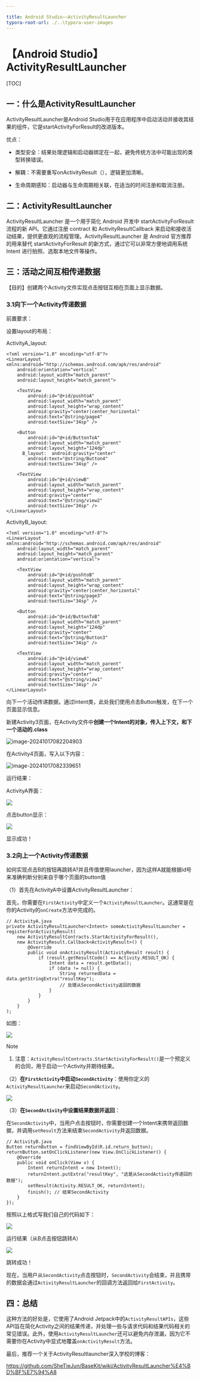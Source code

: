```yaml
---

title: Android Studio——ActivityResultLauncher
typora-root-url: ./..\typora-user-images
---
```


# 【Android Studio】ActivityResultLauncher

[TOC]



## 一：什么是ActivityResultLauncher

ActivityResultLauncher是Android Studio用于在应用程序中启动活动并接收其结果的组件，它是startActivityForResult的改进版本。

优点：

- 类型安全：结果处理逻辑和启动器绑定在一起，避免传统方法中可能出现的类型转换错误。

- 解耦：不需要重写onActivityResult（），逻辑更加清晰。

- 生命周期感知：启动器与生命周期相关联，在适当的时间注册和取消注册。

  

## 二：ActivityResultLauncher

ActivityResultLauncher 是一个用于简化 Android 开发中 startActivityForResult 流程的新 API。它通过注册 contract 和 ActivityResultCallback 来启动和接收活动结果，提供更直观的流程管理。ActivityResultLauncher 是 Android 官方推荐的用来替代 startActivityForResult 的新方式，通过它可以非常方便地调用系统 Intent 进行拍照、选取本地文件等操作。

## 三：活动之间互相传递数据

【目的】创建两个Activity文件实现点击按钮互相在页面上显示数据。

### 3.1向下一个Activity传递数据

前置要求：

设置layout的布局：

ActivityA_layout:

```
<?xml version="1.0" encoding="utf-8"?>
<LinearLayout xmlns:android="http://schemas.android.com/apk/res/android"
    android:orientation="vertical"
    android:layout_width="match_parent"
    android:layout_height="match_parent">

    <TextView
        android:id="@+id/pushtoA"
        android:layout_width="match_parent"
        android:layout_height="wrap_content"
        android:gravity="center|center_horizontal"
        android:text="@string/page4"
        android:textSize="34sp" />

    <Button
        android:id="@+id/ButtonToA"
        android:layout_width="match_parent"
        android:layout_height="124dp"
      B_layout:  android:gravity="center"
        android:text="@string/Button4"
        android:textSize="34sp" />

    <TextView
        android:id="@+id/viewB"
        android:layout_width="match_parent"
        android:layout_height="wrap_content"
        android:gravity="center"
        android:text="@string/view2"
        android:textSize="34sp" />
</LinearLayout>
```

ActivityB_layout:

```
<?xml version="1.0" encoding="utf-8"?>
<LinearLayout xmlns:android="http://schemas.android.com/apk/res/android"
    android:layout_width="match_parent"
    android:layout_height="match_parent"
    android:orientation="vertical">

    <TextView
        android:id="@+id/pushtoB"
        android:layout_width="match_parent"
        android:layout_height="wrap_content"
        android:gravity="center|center_horizontal"
        android:text="@string/page3"
        android:textSize="34sp" />

    <Button
        android:id="@+id/ButtonToB"
        android:layout_width="match_parent"
        android:layout_height="124dp"
        android:gravity="center"
        android:text="@string/Button3"
        android:textSize="34sp" />

    <TextView
        android:id="@+id/viewA"
        android:layout_width="match_parent"
        android:layout_height="wrap_content"
        android:gravity="center"
        android:text="@string/view1"
        android:textSize="34sp" />
</LinearLayout>
```

向下一个活动传递数据，通过Intent类，此处我们使用点击Button触发，在下一个页面显示信息。

新建Activity3页面，在Activity文件中**创建一个Intent的对象，传入上下文，和下一个活动的.class**

![image-20241017082204903](C:\Users\张佳悦\AppData\Roaming\Typora\typora-user-images\image-20241017082204903.png)

在Activity4页面，写入以下内容：

![image-20241017082339651](C:\Users\张佳悦\AppData\Roaming\Typora\typora-user-images\image-20241017082339651.png)

运行结果：

ActivityA界面：

![](/image-20241017082745539.png)

点击button<push to B>显示：

![](/image-20241017082833606.png)

显示成功！

### 3.2向上一个Activity传递数据

如何实现点击B的按钮再跳转A?并且传值使用launcher，因为这样A就能根据id号来准确判断分别来自于哪个页面的button值

（1）首先在ActivityA中设置ActivityResultLauncher：

首先，你需要在`FirstActivity`中定义一个`ActivityResultLauncher`。这通常是在你的Activity的`onCreate`方法中完成的。

```
// ActivityA.java  
private ActivityResultLauncher<Intent> someActivityResultLauncher = registerForActivityResult(  
    new ActivityResultContracts.StartActivityForResult(),  
    new ActivityResult.Callback<ActivityResult>() {  
        @Override  
        public void onActivityResult(ActivityResult result) {  
            if (result.getResultCode() == Activity.RESULT_OK) {  
                Intent data = result.getData();  
                if (data != null) {  
                    String returnedData = data.getStringExtra("resultKey");  
                    // 处理从SecondActivity返回的数据  
                }  
            }  
        }  
    }  
);
```

如图：

![](/image-20241017085614736.png)



> [!NOTE]
>
> 1. 注意：`ActivityResultContracts.StartActivityForResult()`是一个预定义的合同，用于启动一个Activity并期待结果。

（2）**在`FirstActivity`中启动`SecondActivity`**：使用你定义的`ActivityResultLauncher`来启动`SecondActivity`。

![](/image-20241017085737475.png)

（3）**在`SecondActivity`中设置结果数据并返回**：

在`SecondActivity`中，当用户点击按钮时，你需要创建一个Intent来携带返回数据，并调用`setResult`方法来结束`SecondActivity`并返回数据。

```
// ActivityB.java  
Button returnButton = findViewById(R.id.return_button);  
returnButton.setOnClickListener(new View.OnClickListener() {  
    @Override  
    public void onClick(View v) {  
        Intent returnIntent = new Intent();  
        returnIntent.putExtra("resultKey", "这是从SecondActivity传递回的数据");  
        setResult(Activity.RESULT_OK, returnIntent);  
        finish(); // 结束SecondActivity  
    }  
});
```

按照以上格式写我们自己的代码如下：

![](/image-20241017085823464.png)



运行结果（从B点击按钮跳转A）

![](/image-20241017083611450.png)

跳转成功！

现在，当用户从`SecondActivity`点击按钮时，`SecondActivity`会结束，并且携带的数据会通过`ActivityResultLauncher`的回调方法返回给`FirstActivity`。

## 四：总结

这种方法的好处是，它使用了Android Jetpack中的`ActivityResultAPIs`，这些API旨在简化Activity之间的结果传递，并处理一些与请求代码和结果代码相关的常见错误。此外，使用`ActivityResultLauncher`还可以避免内存泄漏，因为它不需要你在Activity中显式地覆盖`onActivityResult`方法。

最后，推荐一个关于ActivityResultlauncher深入学校的博客：

https://github.com/SheTieJun/BaseKit/wiki/ActivityResultLauncher%E4%BD%BF%E7%94%A8